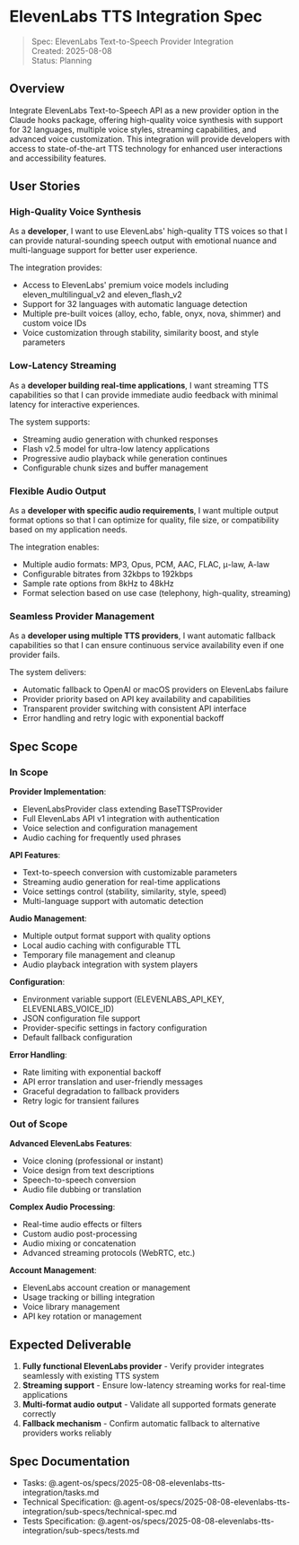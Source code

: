 # ElevenLabs TTS Integration Spec

> Spec: ElevenLabs Text-to-Speech Provider Integration  
> Created: 2025-08-08  
> Status: Planning

## Overview

Integrate ElevenLabs Text-to-Speech API as a new provider option in the Claude hooks package, offering high-quality voice synthesis with support for 32 languages, multiple voice styles, streaming capabilities, and advanced voice customization. This integration will provide developers with access to state-of-the-art TTS technology for enhanced user interactions and accessibility features.

## User Stories

### High-Quality Voice Synthesis

As a **developer**, I want to use ElevenLabs' high-quality TTS voices so that I can provide natural-sounding speech output with emotional nuance and multi-language support for better user experience.

The integration provides:

- Access to ElevenLabs' premium voice models including eleven_multilingual_v2 and eleven_flash_v2
- Support for 32 languages with automatic language detection
- Multiple pre-built voices (alloy, echo, fable, onyx, nova, shimmer) and custom voice IDs
- Voice customization through stability, similarity boost, and style parameters

### Low-Latency Streaming

As a **developer building real-time applications**, I want streaming TTS capabilities so that I can provide immediate audio feedback with minimal latency for interactive experiences.

The system supports:

- Streaming audio generation with chunked responses
- Flash v2.5 model for ultra-low latency applications
- Progressive audio playback while generation continues
- Configurable chunk sizes and buffer management

### Flexible Audio Output

As a **developer with specific audio requirements**, I want multiple output format options so that I can optimize for quality, file size, or compatibility based on my application needs.

The integration enables:

- Multiple audio formats: MP3, Opus, PCM, AAC, FLAC, μ-law, A-law
- Configurable bitrates from 32kbps to 192kbps
- Sample rate options from 8kHz to 48kHz
- Format selection based on use case (telephony, high-quality, streaming)

### Seamless Provider Management

As a **developer using multiple TTS providers**, I want automatic fallback capabilities so that I can ensure continuous service availability even if one provider fails.

The system delivers:

- Automatic fallback to OpenAI or macOS providers on ElevenLabs failure
- Provider priority based on API key availability and capabilities
- Transparent provider switching with consistent API interface
- Error handling and retry logic with exponential backoff

## Spec Scope

### In Scope

**Provider Implementation**:

- ElevenLabsProvider class extending BaseTTSProvider
- Full ElevenLabs API v1 integration with authentication
- Voice selection and configuration management
- Audio caching for frequently used phrases

**API Features**:

- Text-to-speech conversion with customizable parameters
- Streaming audio generation for real-time applications
- Voice settings control (stability, similarity, style, speed)
- Multi-language support with automatic detection

**Audio Management**:

- Multiple output format support with quality options
- Local audio caching with configurable TTL
- Temporary file management and cleanup
- Audio playback integration with system players

**Configuration**:

- Environment variable support (ELEVENLABS_API_KEY, ELEVENLABS_VOICE_ID)
- JSON configuration file support
- Provider-specific settings in factory configuration
- Default fallback configuration

**Error Handling**:

- Rate limiting with exponential backoff
- API error translation and user-friendly messages
- Graceful degradation to fallback providers
- Retry logic for transient failures

### Out of Scope

**Advanced ElevenLabs Features**:

- Voice cloning (professional or instant)
- Voice design from text descriptions
- Speech-to-speech conversion
- Audio file dubbing or translation

**Complex Audio Processing**:

- Real-time audio effects or filters
- Custom audio post-processing
- Audio mixing or concatenation
- Advanced streaming protocols (WebRTC, etc.)

**Account Management**:

- ElevenLabs account creation or management
- Usage tracking or billing integration
- Voice library management
- API key rotation or management

## Expected Deliverable

1. **Fully functional ElevenLabs provider** - Verify provider integrates seamlessly with existing TTS system
2. **Streaming support** - Ensure low-latency streaming works for real-time applications
3. **Multi-format audio output** - Validate all supported formats generate correctly
4. **Fallback mechanism** - Confirm automatic fallback to alternative providers works reliably

## Spec Documentation

- Tasks: @.agent-os/specs/2025-08-08-elevenlabs-tts-integration/tasks.md
- Technical Specification: @.agent-os/specs/2025-08-08-elevenlabs-tts-integration/sub-specs/technical-spec.md
- Tests Specification: @.agent-os/specs/2025-08-08-elevenlabs-tts-integration/sub-specs/tests.md
